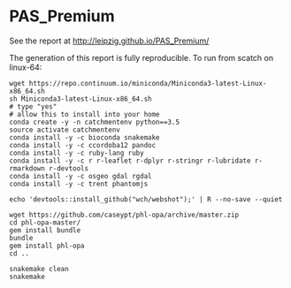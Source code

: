 # PAS_Premium

See the report at http://leipzig.github.io/PAS_Premium/

The generation of this report is fully reproducible. To run from scatch on linux-64:
```
wget https://repo.continuum.io/miniconda/Miniconda3-latest-Linux-x86_64.sh
sh Miniconda3-latest-Linux-x86_64.sh
# type "yes"
# allow this to install into your home
conda create -y -n catchmentenv python==3.5
source activate catchmentenv
conda install -y -c bioconda snakemake
conda install -y -c ccordoba12 pandoc
conda install -y -c ruby-lang ruby
conda install -y -c r r-leaflet r-dplyr r-stringr r-lubridate r-rmarkdown r-devtools
conda install -y -c osgeo gdal rgdal
conda install -y -c trent phantomjs

echo 'devtools::install_github("wch/webshot");' | R --no-save --quiet

wget https://github.com/caseypt/phl-opa/archive/master.zip
cd phl-opa-master/
gem install bundle
bundle
gem install phl-opa
cd ..

snakemake clean
snakemake
````

